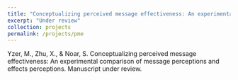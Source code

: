 ```yaml
---
title: "Conceptualizing perceived message effectiveness: An experimental comparison of message perceptions and effects perceptions"
excerpt: "Under review"
collection: projects
permalink: /projects/pme
---
```

Yzer, M., Zhu, X., & Noar, S. Conceptualizing perceived message effectiveness: An experimental comparison of message perceptions and effects perceptions. Manuscript under review.
